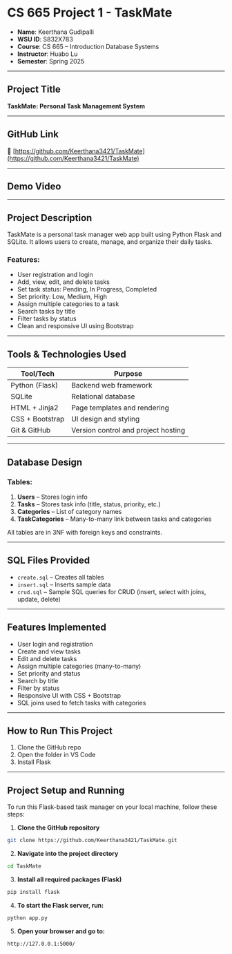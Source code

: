 # CS 665 Project 1 - TaskMate


- **Name**: Keerthana Gudipalli  
- **WSU ID**: S832X783 
- **Course**: CS 665 – Introduction Database Systems 
- **Instructor**: Huabo Lu  
- **Semester**: Spring 2025  

---

## Project Title

**TaskMate: Personal Task Management System**

---

## GitHub Link

🔗 [https://github.com/Keerthana3421/TaskMate](https://github.com/Keerthana3421/TaskMate)

---

## Demo Video



---

## Project Description

TaskMate is a personal task manager web app built using Python Flask and SQLite. It allows users to create, manage, and organize their daily tasks.

### Features:
- User registration and login
- Add, view, edit, and delete tasks
- Set task status: Pending, In Progress, Completed
- Set priority: Low, Medium, High
- Assign multiple categories to a task
- Search tasks by title
- Filter tasks by status
- Clean and responsive UI using Bootstrap

---

## Tools & Technologies Used

| Tool/Tech       | Purpose                          |
|------------------|----------------------------------|
| Python (Flask)   | Backend web framework            |
| SQLite           | Relational database              |
| HTML + Jinja2    | Page templates and rendering     |
| CSS + Bootstrap  | UI design and styling            |
| Git & GitHub     | Version control and project hosting |

---

## Database Design

### Tables:
1. **Users** – Stores login info  
2. **Tasks** – Stores task info (title, status, priority, etc.)  
3. **Categories** – List of category names  
4. **TaskCategories** – Many-to-many link between tasks and categories

All tables are in 3NF with foreign keys and constraints.

---

## SQL Files Provided

- `create.sql` – Creates all tables  
- `insert.sql` – Inserts sample data  
- `crud.sql` – Sample SQL queries for CRUD (insert, select with joins, update, delete)

---

## Features Implemented

- User login and registration  
- Create and view tasks
- Edit and delete tasks  
- Assign multiple categories (many-to-many)  
- Set priority and status  
- Search by title  
- Filter by status  
- Responsive UI with CSS + Bootstrap  
- SQL joins used to fetch tasks with categories

---

## How to Run This Project

1. Clone the GitHub repo  
2. Open the folder in VS Code  
3. Install Flask

---

## Project Setup and Running

To run this Flask-based task manager on your local machine, follow these steps:

1. **Clone the GitHub repository**

```bash
git clone https://github.com/Keerthana3421/TaskMate.git
```

2. **Navigate into the project directory**

```bash
cd TaskMate
```

3. **Install all required packages (Flask)**

```bash
pip install flask
```

4. **To start the Flask server, run:**

```bash
python app.py
```

5. **Open your browser and go to:**

```bash
http://127.0.0.1:5000/
```

